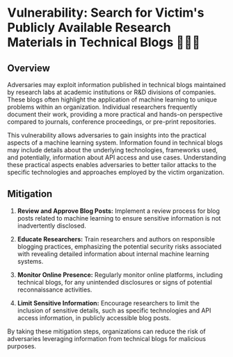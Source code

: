 # Vulnerability: Search for Victim's Publicly Available Research Materials in Technical Blogs 🧑‍💻📝

## Overview

Adversaries may exploit information published in technical blogs maintained by research labs at academic institutions or R&D divisions of companies. These blogs often highlight the application of machine learning to unique problems within an organization. Individual researchers frequently document their work, providing a more practical and hands-on perspective compared to journals, conference proceedings, or pre-print repositories.

This vulnerability allows adversaries to gain insights into the practical aspects of a machine learning system. Information found in technical blogs may include details about the underlying technologies, frameworks used, and potentially, information about API access and use cases. Understanding these practical aspects enables adversaries to better tailor attacks to the specific technologies and approaches employed by the victim organization.

## Mitigation

1. **Review and Approve Blog Posts:** Implement a review process for blog posts related to machine learning to ensure sensitive information is not inadvertently disclosed.

2. **Educate Researchers:** Train researchers and authors on responsible blogging practices, emphasizing the potential security risks associated with revealing detailed information about internal machine learning systems.

3. **Monitor Online Presence:** Regularly monitor online platforms, including technical blogs, for any unintended disclosures or signs of potential reconnaissance activities.

4. **Limit Sensitive Information:** Encourage researchers to limit the inclusion of sensitive details, such as specific technologies and API access information, in publicly accessible blog posts.

By taking these mitigation steps, organizations can reduce the risk of adversaries leveraging information from technical blogs for malicious purposes.
